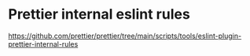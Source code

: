 # Prettier internal eslint rules

https://github.com/prettier/prettier/tree/main/scripts/tools/eslint-plugin-prettier-internal-rules
